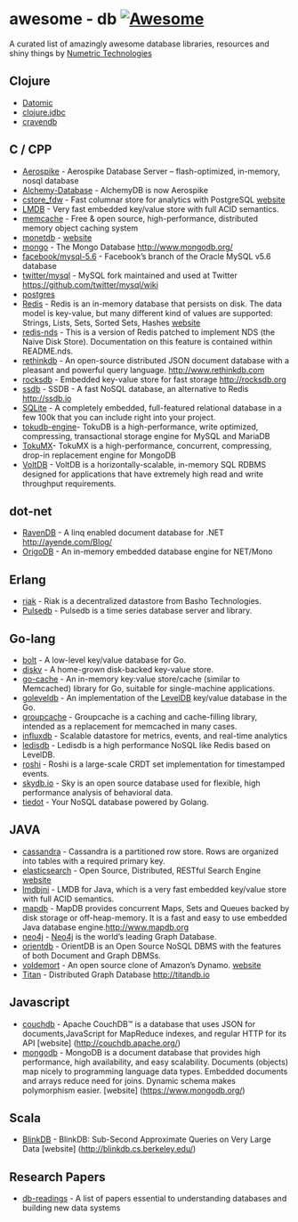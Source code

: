 awesome - db [![Awesome](https://cdn.rawgit.com/sindresorhus/awesome/d7305f38d29fed78fa85652e3a63e154dd8e8829/media/badge.svg)](https://github.com/sindresorhus/awesome)
========================================================================================================================================================================

A curated list of amazingly awesome database libraries, resources and shiny things by [Numetric Technologies](https://www.numetriclabz.com/)

Clojure
-------

-   [Datomic](http://www.datomic.com/)
-   [clojure.jdbc](https://github.com/niwibe/clojure.jdbc)
-   [cravendb](https://github.com/robashton/cravendb)

C / CPP
-------

-   [Aerospike](https://github.com/aerospike/aerospike-server) - Aerospike Database Server – flash-optimized, in-memory, nosql database
-   [Alchemy-Database](https://github.com/JakSprats/Alchemy-Database) - AlchemyDB is now Aerospike
-   [cstore\_fdw](https://github.com/citusdata/cstore_fdw) - Fast columnar store for analytics with PostgreSQL [website](http://citusdata.github.io/cstore_fdw/)
-   [LMDB](http://symas.com/mdb/) - Very fast embedded key/value store with full ACID semantics.
-   [memcache](https://github.com/memcached/memcached) - Free & open source, high-performance, distributed memory object caching system
-   [monetdb](https://github.com/snaga/monetdb) - [website](https://www.monetdb.org/)
-   [mongo](https://github.com/mongodb/mongo) - The Mongo Database http://www.mongodb.org/
-   [facebook/mysql-5.6](https://github.com/facebook/mysql-5.6) - Facebook’s branch of the Oracle MySQL v5.6 database
-   [twitter/mysql](https://github.com/twitter/mysql) - MySQL fork maintained and used at Twitter https://github.com/twitter/mysql/wiki
-   [postgres](https://github.com/postgres/postgres)
-   [Redis](https://github.com/antirez/redis) - Redis is an in-memory database that persists on disk. The data model is key-value, but many different kind of values are supported: Strings, Lists, Sets, Sorted Sets, Hashes [website](http://redis.io)
-   [redis-nds](https://github.com/mpalmer/redis/tree/nds-2.6) - This is a version of Redis patched to implement NDS (the Naive Disk Store). Documentation on this feature is contained within README.nds.
-   [rethinkdb](https://github.com/rethinkdb/rethinkdb) - An open-source distributed JSON document database with a pleasant and powerful query language. http://www.rethinkdb.com
-   [rocksdb](https://github.com/facebook/rocksdb) - Embedded key-value store for fast storage http://rocksdb.org
-   [ssdb](https://github.com/ideawu/ssdb) - SSDB - A fast NoSQL database, an alternative to Redis http://ssdb.io
-   [SQLite](http://www.sqlite.org/) - A completely embedded, full-featured relational database in a few 100k that you can include right into your project.
-   [tokudb-engine](https://github.com/Tokutek/tokudb-engine)- TokuDB is a high-performance, write optimized, compressing, transactional storage engine for MySQL and MariaDB
-   [TokuMX](https://github.com/Tokutek/mongo)- TokuMX is a high-performance, concurrent, compressing, drop-in replacement engine for MongoDB
-   [VoltDB](https://github.com/VoltDB/voltdb/) - VoltDB is a horizontally-scalable, in-memory SQL RDBMS designed for applications that have extremely high read and write throughput requirements.

dot-net
-------

-   [RavenDB](https://github.com/ravendb/ravendb) - A linq enabled document database for .NET http://ayende.com/Blog/
-   [OrigoDB](http://dev.origodb.com) - An in-memory embedded database engine for NET/Mono

Erlang
------

-   [riak](https://github.com/basho/riak) - Riak is a decentralized datastore from Basho Technologies.
-   [Pulsedb](http://pulsedb.io) - Pulsedb is a time series database server and library.

Go-lang
-------

-   [bolt](https://github.com/boltdb/bolt) - A low-level key/value database for Go.
-   [diskv](https://github.com/peterbourgon/diskv) - A home-grown disk-backed key-value store.
-   [go-cache](https://github.com/pmylund/go-cache) - An in-memory key:value store/cache (similar to Memcached) library for Go, suitable for single-machine applications.
-   [goleveldb](https://github.com/syndtr/goleveldb) - An implementation of the [LevelDB](https://code.google.com/p/leveldb/) key/value database in the Go.
-   [groupcache](https://github.com/golang/groupcache) - Groupcache is a caching and cache-filling library, intended as a replacement for memcached in many cases.
-   [influxdb](https://github.com/influxdb/influxdb) - Scalable datastore for metrics, events, and real-time analytics
-   [ledisdb](https://github.com/siddontang/ledisdb) - Ledisdb is a high performance NoSQL like Redis based on LevelDB.
-   [roshi](https://github.com/soundcloud/roshi/) - Roshi is a large-scale CRDT set implementation for timestamped events.
-   [skydb.io](https://github.com/skydb/sky) - Sky is an open source database used for flexible, high performance analysis of behavioral data.
-   [tiedot](https://github.com/HouzuoGuo/tiedot) - Your NoSQL database powered by Golang.

JAVA
----

-   [cassandra](https://github.com/apache/cassandra) - Cassandra is a partitioned row store. Rows are organized into tables with a required primary key.
-   [elasticsearch](https://github.com/elasticsearch/elasticsearch) - Open Source, Distributed, RESTful Search Engine [website](http://elasticsearch.org)
-   [lmdbjni](https://github.com/deephacks/lmdbjni) - LMDB for Java, which is a very fast embedded key/value store with full ACID semantics.
-   [mapdb](https://github.com/jankotek/MapDB) - MapDB provides concurrent Maps, Sets and Queues backed by disk storage or off-heap-memory. It is a fast and easy to use embedded Java database engine.http://www.mapdb.org
-   [neo4j](https://github.com/neo4j/neo4j) - [Neo4j](http://neo4j.org) is the world’s leading Graph Database.
-   [orientdb](https://github.com/orientechnologies/orientdb) - OrientDB is an Open Source NoSQL DBMS with the features of both Document and Graph DBMSs.
-   [voldemort](https://github.com/voldemort/voldemort) - An open source clone of Amazon’s Dynamo. [website](http://project-voldemort.com)
-   [Titan](https://github.com/thinkaurelius/titan) - Distributed Graph Database http://titandb.io

Javascript
----------

-   [couchdb](https://github.com/apache/couchdb) - Apache CouchDB™ is a database that uses JSON for documents,JavaScript for MapReduce indexes, and regular HTTP for its API \[website\] (http://couchdb.apache.org/)
-   [mongodb](https://github.com/mongodb/mongo) - MongoDB is a document database that provides high performance, high availability, and easy scalability. Documents (objects) map nicely to programming language data types. Embedded documents and arrays reduce need for joins. Dynamic schema makes polymorphism easier. \[website\] (https://www.mongodb.org/)

Scala
-----

-   [BlinkDB](https://github.com/sameeragarwal/blinkdb) - BlinkDB: Sub-Second Approximate Queries on Very Large Data \[website\] (http://blinkdb.cs.berkeley.edu/)

Research Papers
---------------

-   [db-readings](https://github.com/rxin/db-readings) - A list of papers essential to understanding databases and building new data systems
